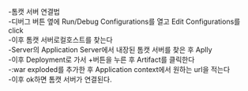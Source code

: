 -톰캣 서버 연결법  
-디버그 버튼 옆에 Run/Debug Configurations를 열고 Edit Configurations를 click  
-이후 톰캣 서버로컬호스트를 찾는다  
-Server의 Application Server에서 내장된 톰캣 서버를 찾은 후 Aplly  
-이후 Deployment로 가서 +버튼을 누른 후 Artifact를 클릭한다  
-:war exploded를 추가한 후 Application context에서 원하는 url을 적는다  
-이후 ok하면 톰캣 서버가 연결된다.  
